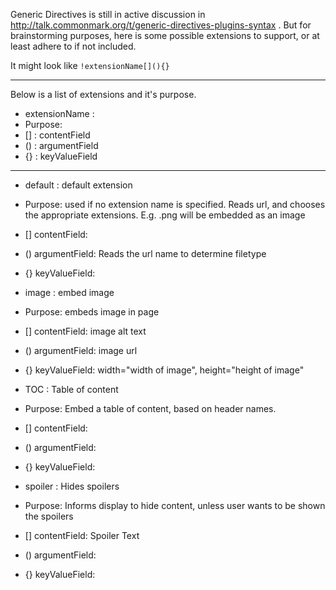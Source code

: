 Generic Directives is still in active discussion in http://talk.commonmark.org/t/generic-directives-plugins-syntax . But for brainstorming purposes, here is some possible extensions to support, or at least adhere to if not included. 

It might look like `!extensionName[](){}`

-------

Below is a list of extensions and it's purpose. 

* extensionName : 
 * Purpose: 
 * [] : contentField 
 * () : argumentField 
 * {} : keyValueField 

-----------

* default : default extension
 * Purpose: used if no extension name is specified. Reads url, and chooses the appropriate extensions. E.g. .png will be embedded as an image
 * []  contentField: 
 * () argumentField: Reads the url name to determine filetype
 * {} keyValueField: 

* image : embed image
 * Purpose: embeds image in page
 * []  contentField: image alt text
 * () argumentField: image url
 * {} keyValueField: width="width of image", height="height of image"

* TOC : Table of content
 * Purpose: Embed a table of content, based on header names.
 * []  contentField: 
 * () argumentField: 
 * {} keyValueField: 

* spoiler : Hides spoilers
 * Purpose: Informs display to hide content, unless user wants to be shown the spoilers
 * []  contentField: Spoiler Text 
 * () argumentField: 
 * {} keyValueField: 